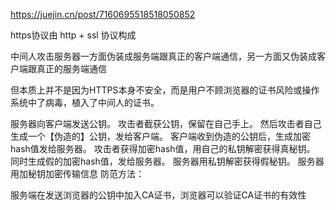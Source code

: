 https://juejin.cn/post/7160695518518050852

https协议由 http + ssl 协议构成

中间人攻击服务器一方面伪装成服务端跟真正的客户端通信，另一方面又伪装成客户端跟真正的服务端通信

但本质上并不是因为HTTPS本身不安全，而是用户不顾浏览器的证书风险或操作系统中了病毒，植入了中间人的证书。

服务器向客户端发送公钥。 攻击者截获公钥，保留在自己手上。 然后攻击者自己生成一个【伪造的】公钥，发给客户端。 客户端收到伪造的公钥后，生成加密hash值发给服务器。 攻击者获得加密hash值，用自己的私钥解密获得真秘钥。 同时生成假的加密hash值，发给服务器。 服务器用私钥解密获得假秘钥。 服务器用加秘钥加密传输信息 防范方法：

服务端在发送浏览器的公钥中加入CA证书，浏览器可以验证CA证书的有效性